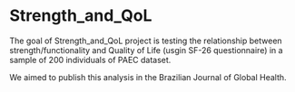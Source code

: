 
# Strength_and_QoL

<!-- badges: start -->
<!-- badges: end -->

The goal of Strength_and_QoL project is testing the relationship between strength/functionality and Quality of Life (usgin SF-26 questionnaire) in a sample of 200 individuals of PAEC dataset.

We aimed to publish this analysis in the Brazilian Journal of Global Health.

